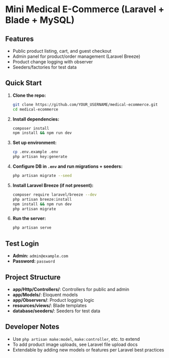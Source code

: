 
# Mini Medical E-Commerce (Laravel + Blade + MySQL)

## Features

- Public product listing, cart, and guest checkout
- Admin panel for product/order management (Laravel Breeze)
- Product change logging with observer
- Seeders/factories for test data

## Quick Start

1. **Clone the repo:**
    ```bash
    git clone https://github.com/YOUR_USERNAME/medical-ecommerce.git
    cd medical-ecommerce
    ```

2. **Install dependencies:**
    ```bash
    composer install
    npm install && npm run dev
    ```

3. **Set up environment:**
    ```bash
    cp .env.example .env
    php artisan key:generate
    ```

4. **Configure DB in `.env` and run migrations + seeders:**
    ```bash
    php artisan migrate --seed
    ```

5. **Install Laravel Breeze (if not present):**
    ```bash
    composer require laravel/breeze --dev
    php artisan breeze:install
    npm install && npm run dev
    php artisan migrate
    ```

6. **Run the server:**
    ```bash
    php artisan serve
    ```

## Test Login

- **Admin:** `admin@example.com`
- **Password:** `password`

## Project Structure

- **app/Http/Controllers/**: Controllers for public and admin
- **app/Models/**: Eloquent models
- **app/Observers/**: Product logging logic
- **resources/views/**: Blade templates
- **database/seeders/**: Seeders for test data

## Developer Notes

- Use `php artisan make:model`, `make:controller`, etc. to extend
- To add product image uploads, see Laravel file upload docs
- Extendable by adding new models or features per Laravel best practices
